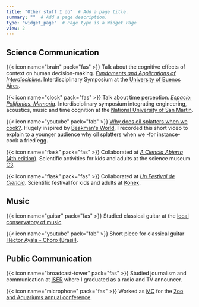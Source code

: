 ```yaml
---
title: "Other stuff I do"  # Add a page title.
summary: ""  # Add a page description.
type: "widget_page"  # Page type is a Widget Page
view: 2
---
```

 
 ## Science Communication

{{< icon name="brain" pack="fas" >}}
Talk about the cognitive effects of context on human decision-making. [*Fundaments and Applications of Interdiscipline*](https://sites.google.com/view/jfai2019/home?authuser=0).
Interdisciplinary Symposium at the [University of Buenos Aires](https://exactas.uba.ar/).

{{< icon name="clock" pack="fas" >}}
Talk about time perception. [*Espacio. Polifonias. Memoria*](http://noticias.unsam.edu.ar/evento/simposio-interdisciplinario-espacio-polifonia-memoria-3/). 
Interdisciplinary symposium integrating engineering, acoustics, music and time cognition at the [National University of San Martin](http://www.unsam.edu.ar/).

{{< icon name="youtube" pack="fab" >}} 
[Why does oil splatters when we cook?](https://www.youtube.com/watch?v=m6VGvOwElZA&ab_channel=AgusPerezSantangelo).
Hugely inspired by [Beakman's World](https://en.wikipedia.org/wiki/Beakman%27s_World), I recorded this short video to explain to a younger audience why oil splatters when we -for instance- cook a fried egg.

{{< icon name="flask" pack="fas" >}}
Collaborated at [*A Ciencia Abierta* (4th edition)](http://ccciencia.gob.ar/nota_a_ciencia_abierta_resultados.html). 
Scientific activities for kids and adults at the science museum [C3](http://ccciencia.gob.ar/).

{{< icon name="flask" pack="fas" >}}
Collaborated at [*Un Festival de Ciencia*](https://expedicionciencia.org.ar/unfestivaldeciencia/). 
Scientific festival for kids and adults at [Konex](https://www.cckonex.org/).




## Music

{{< icon name="guitar" pack="fas" >}} 
Studied classical guitar at the [local conservatory of music](https://cmfalla-caba.infd.edu.ar/sitio/).

{{< icon name="youtube" pack="fab" >}}
Short piece for classical guitar [Héctor Ayala - Choro (Brasil)](https://www.youtube.com/watch?v=VbcKVYNiVOc).
 



## Public Communication

{{< icon name="broadcast-tower" pack="fas" >}} 
Studied journalism and communication at [ISER](https://www.argentina.gob.ar/iser) where I graduated as a radio and TV announcer.

{{< icon name="microphone" pack="fas" >}} 
Worked as [MC](https://en.wikipedia.org/wiki/Master_of_ceremonies) for the [Zoo and Aquariums annual conference](https://www.waza2019.org/). 


